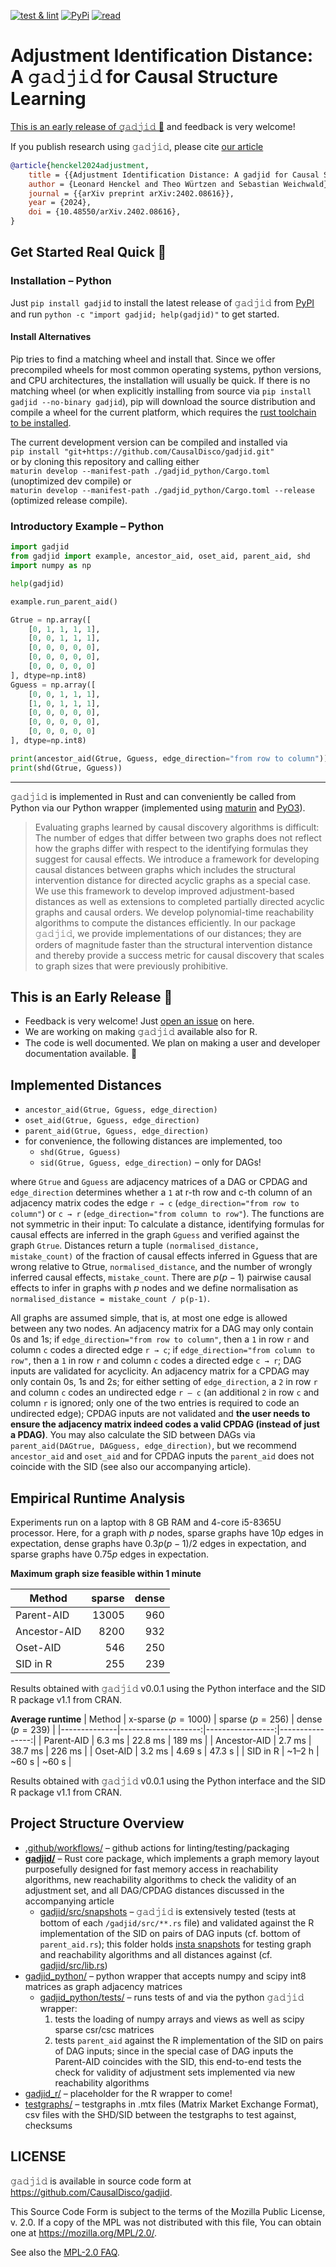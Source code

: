 [![test & lint](https://github.com/CausalDisco/gadjid/actions/workflows/test-lint.yml/badge.svg?branch=main)](https://github.com/CausalDisco/gadjid/actions/workflows/test-lint.yml?query=branch%3Amain)
[![PyPi](https://badgen.net/pypi/v/gadjid/?icon=pypi&label=PyPI)](https://pypi.org/project/gadjid)
[![read](https://badgen.net/badge/read/arXiv/b31b1b)](https://doi.org/10.48550/arXiv.2402.08616)


# Adjustment Identification Distance: A 𝚐𝚊𝚍𝚓𝚒𝚍 for Causal Structure Learning

[This is an early release of 𝚐𝚊𝚍𝚓𝚒𝚍 🐥](#this-is-an-early-release-) and feedback is very welcome!

If you publish research using 𝚐𝚊𝚍𝚓𝚒𝚍, please cite
[our article](https://doi.org/10.48550/arXiv.2402.08616)
```bibtex
@article{henckel2024adjustment,
    title = {{Adjustment Identification Distance: A gadjid for Causal Structure Learning}},
    author = {Leonard Henckel and Theo Würtzen and Sebastian Weichwald},
    journal = {{arXiv preprint arXiv:2402.08616}},
    year = {2024},
    doi = {10.48550/arXiv.2402.08616},
}
```


## Get Started Real Quick 🚀

### Installation – Python

Just `pip install gadjid` to install the latest release of 𝚐𝚊𝚍𝚓𝚒𝚍 from [PyPI](https://pypi.org/project/gadjid/) \
and run `python -c "import gadjid; help(gadjid)"` to get started.

#### Install Alternatives

Pip tries to find a matching wheel and install that.
Since we offer precompiled wheels
for most common operating systems, python versions, and CPU architectures,
the installation will usually be quick.
If there is no matching wheel
(or when explicitly installing from source via
`pip install gadjid --no-binary gadjid`),
pip will download the source distribution and compile a wheel for the current platform,
which requires the [rust toolchain to be installed](https://rustup.rs/).

The current development version can be compiled and installed via \
`pip install "git+https://github.com/CausalDisco/gadjid.git"` \
or by cloning this repository and calling either \
`maturin develop --manifest-path ./gadjid_python/Cargo.toml` (unoptimized dev compile)
or \
`maturin develop --manifest-path ./gadjid_python/Cargo.toml --release` (optimized release compile).


### Introductory Example – Python

```python
import gadjid
from gadjid import example, ancestor_aid, oset_aid, parent_aid, shd
import numpy as np

help(gadjid)

example.run_parent_aid()

Gtrue = np.array([
    [0, 1, 1, 1, 1],
    [0, 0, 1, 1, 1],
    [0, 0, 0, 0, 0],
    [0, 0, 0, 0, 0],
    [0, 0, 0, 0, 0]
], dtype=np.int8)
Gguess = np.array([
    [0, 0, 1, 1, 1],
    [1, 0, 1, 1, 1],
    [0, 0, 0, 0, 0],
    [0, 0, 0, 0, 0],
    [0, 0, 0, 0, 0]
], dtype=np.int8)

print(ancestor_aid(Gtrue, Gguess, edge_direction="from row to column"))
print(shd(Gtrue, Gguess))
```


---


𝚐𝚊𝚍𝚓𝚒𝚍 is implemented in Rust
and can conveniently be called from Python via our Python wrapper
(implemented using [maturin](https://www.maturin.rs/) and [PyO3](https://pyo3.rs/)).

> Evaluating graphs learned by causal discovery algorithms is difficult: The number of edges that differ between two graphs does not reflect how the graphs differ with respect to the identifying formulas they suggest for causal effects. We introduce a framework for developing causal distances between graphs which includes the
structural intervention distance for directed acyclic graphs as a special case. We use this framework to develop improved adjustment-based distances as well as extensions to completed partially directed acyclic graphs and causal orders. We develop polynomial-time reachability algorithms to compute the distances efficiently. In our package 𝚐𝚊𝚍𝚓𝚒𝚍, we provide implementations of our distances; they are orders of magnitude faster than the structural intervention distance and thereby provide a success metric for causal discovery that scales to graph sizes that were previously prohibitive.


## This is an Early Release 🐥

* Feedback is very welcome! Just [open an issue](https://github.com/CausalDisco/gadjid/issues/new/choose) on here.
* We are working on making 𝚐𝚊𝚍𝚓𝚒𝚍 available also for R.
* The code is well documented. We plan on making a user and developer documentation available. 📃


## Implemented Distances

* `ancestor_aid(Gtrue, Gguess, edge_direction)`
* `oset_aid(Gtrue, Gguess, edge_direction)`
* `parent_aid(Gtrue, Gguess, edge_direction)`
* for convenience, the following distances are implemented, too
    * `shd(Gtrue, Gguess)`
    * `sid(Gtrue, Gguess, edge_direction)` – only for DAGs!

where `Gtrue` and `Gguess` are adjacency matrices of a DAG or CPDAG
and `edge_direction` determines whether a `1` at r-th row and c-th column of an adjacency matrix
codes the edge `r → c` (`edge_direction="from row to column"`) or `c → r` (`edge_direction="from column to row"`).
The functions are not symmetric in their input:
To calculate a distance,
identifying formulas for causal effects are inferred in the graph `Gguess`
and verified against the graph `Gtrue`.
Distances return a tuple `(normalised_distance, mistake_count)`
of the fraction of causal effects inferred in Gguess that are wrong relative to Gtrue, `normalised_distance`,
and the number of wrongly inferred causal effects, `mistake_count`.
There are $p(p-1)$ pairwise causal effects to infer in graphs with $p$ nodes
and we define normalisation as  `normalised_distance = mistake_count / p(p-1)`.

All graphs are assumed simple, that is, at most one edge is allowed between any two nodes.
An adjacency matrix for a DAG may only contain 0s and 1s;
if `edge_direction="from row to column"`, then
a `1` in row `r` and column `c` codes a directed edge `r → c`;
if `edge_direction="from column to row"`, then
a `1` in row `r` and column `c` codes a directed edge `c → r`;
DAG inputs are validated for acyclicity.
An adjacency matrix for a CPDAG may only contain 0s, 1s and 2s;
for either setting of `edge_direction`,
a `2` in row `r` and column `c` codes an undirected edge `r — c`
(an additional `2` in row `c` and column `r` is ignored; only one of the two entries is required to code an undirected edge);
CPDAG inputs are not validated and __the user needs to ensure the adjacency matrix indeed codes a valid CPDAG (instead of just a PDAG)__.
You may also calculate the SID between DAGs via `parent_aid(DAGtrue, DAGguess, edge_direction)`,
but we recommend `ancestor_aid` and `oset_aid` and for CPDAG inputs the `parent_aid` does not coincide with the SID
(see also our accompanying article).


## Empirical Runtime Analysis

Experiments run on a laptop with 8 GB RAM and 4-core i5-8365U processor.
Here, for a graph with $p$ nodes,
sparse graphs have $10p$ edges in expectation,
dense graphs have $0.3p(p-1)/2$ edges in expectation,
and
sparse graphs have $0.75p$ edges in expectation.

__Maximum graph size feasible within 1 minute__

| Method       | sparse | dense |
|--------------|-------:|------:|
| Parent-AID   |  13005 |   960 |
| Ancestor-AID |   8200 |   932 |
| Oset-AID     |    546 |   250 |
| SID in R     |    255 |   239 |

Results obtained with 𝚐𝚊𝚍𝚓𝚒𝚍 v0.0.1 using the Python interface
and the SID R package v1.1 from CRAN.

__Average runtime__
| Method       | x-sparse ($p=1000$) | sparse ($p=256$) | dense ($p=239$) |
|--------------|--------------------:|-----------------:|----------------:|
| Parent-AID   |              6.3 ms |          22.8 ms |          189 ms |
| Ancestor-AID |              2.7 ms |          38.7 ms |          226 ms |
| Oset-AID     |              3.2 ms |          4.69 s  |         47.3 s  |
| SID in R     |             ~1–2 h  |           ~60 s  |          ~60 s  |

Results obtained with 𝚐𝚊𝚍𝚓𝚒𝚍 v0.0.1 using the Python interface
and the SID R package v1.1 from CRAN.


## Project Structure Overview

* [.github/workflows/](./.github/workflows) – github actions for linting/testing/packaging
* [__gadjid/__](./gadjid/) – Rust core package, which implements
    a graph memory layout purposefully designed for fast memory access in reachability algorithms,
    new reachability algorithms to check the validity of an adjustment set,
    and all DAG/CPDAG distances discussed in the accompanying article
    * [gadjid/src/snapshots](./gadjid/src/snapshots) –
      𝚐𝚊𝚍𝚓𝚒𝚍 is extensively tested (tests at bottom of each `/gadjid/src/**.rs` file)
      and validated against the R implementation of the SID on pairs of DAG inputs (cf. bottom of `parent_aid.rs`);
      this folder holds [insta snapshots](https://insta.rs/) for testing graph and reachability algorithms and all distances against
      (cf. [gadjid/src/lib.rs](./gadjid/src/lib.rs))
* [gadjid_python/](./gadjid_python/) –
    python wrapper that accepts numpy and scipy int8 matrices as graph adjacency matrices
    * [gadjid_python/tests/](./gadjid_python/tests/) – runs tests of and via the python 𝚐𝚊𝚍𝚓𝚒𝚍 wrapper:
        1. tests the loading of numpy arrays and views as well as scipy sparse csr/csc matrices
        2. tests `parent_aid` against the R implementation of the SID on pairs of DAG inputs;
        since in the special case of DAG inputs the Parent-AID coincides with the SID,
        this end-to-end tests the check for validity of adjustment sets implemented via new reachability algorithms
* [gadjid_r/](./gadjid_r/) – placeholder for the R wrapper to come!
* [testgraphs/](./testgraphs/) – testgraphs in .mtx files (Matrix Market Exchange Format), csv files with the SHD/SID between the testgraphs to test against, checksums


## LICENSE

𝚐𝚊𝚍𝚓𝚒𝚍 is available in source code form at <https://github.com/CausalDisco/gadjid>.

This Source Code Form is subject to the terms of the Mozilla Public License, v. 2.0.
If a copy of the MPL was not distributed with this file, You can obtain one at https://mozilla.org/MPL/2.0/.

See also the [MPL-2.0 FAQ](https://mozilla.org/MPL/2.0/FAQ).
